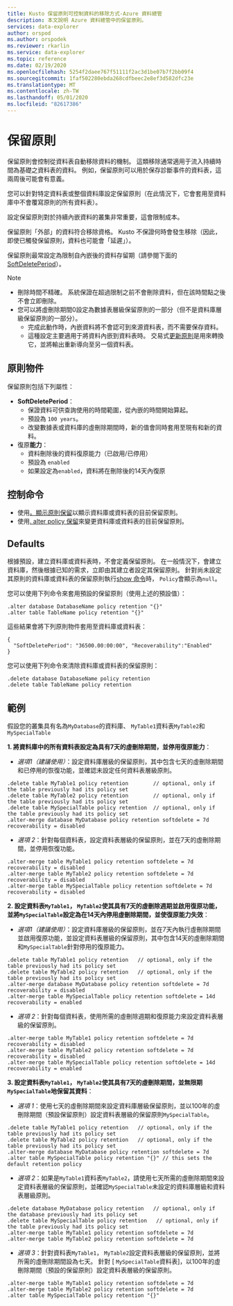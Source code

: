 ```yaml
---
title: Kusto 保留原則可控制資料的移除方式-Azure 資料總管
description: 本文說明 Azure 資料總管中的保留原則。
services: data-explorer
author: orspod
ms.author: orspodek
ms.reviewer: rkarlin
ms.service: data-explorer
ms.topic: reference
ms.date: 02/19/2020
ms.openlocfilehash: 5254f2daee767f51111f2ac3d1be07b7f2bb09f4
ms.sourcegitcommit: 1faf502280ebda268cdfbeec2e8ef3d582dfc23e
ms.translationtype: MT
ms.contentlocale: zh-TW
ms.lasthandoff: 05/01/2020
ms.locfileid: "82617386"
---
```

# <a name="retention-policy"></a>保留原則

保留原則會控制從資料表自動移除資料的機制。
這類移除通常適用于流入持續時間為基礎之資料表的資料。 例如，保留原則可以用於保存診斷事件的資料表，這兩周後可能會有意義。

您可以針對特定資料表或整個資料庫設定保留原則（在此情況下，它會套用至資料庫中不會覆寫原則的所有資料表）。

設定保留原則對於持續內嵌資料的叢集非常重要，這會限制成本。

保留原則「外部」的資料符合移除資格。 Kusto 不保證何時會發生移除（因此，即使已觸發保留原則，資料也可能會「延遲」）。

保留原則最常設定為限制自內嵌後的資料存留期（請參閱下面的[SoftDeletePeriod](#the-policy-object)）。

> [!NOTE]
> * 刪除時間不精確。 系統保證在超過限制之前不會刪除資料，但在該時間點之後不會立即刪除。
> * 您可以將虛刪除期間0設定為數據表層級保留原則的一部分（但不是資料庫層級保留原則的一部分）。
>   * 完成此動作時，內嵌資料將不會認可到來源資料表，而不需要保存資料。
>   * 這種設定主要適用于將資料內嵌到資料表時。
>   交易式[更新原則](updatepolicy.md)是用來轉換它，並將輸出重新導向至另一個資料表。

## <a name="the-policy-object"></a>原則物件

保留原則包括下列屬性：

* **SoftDeletePeriod**：
    * 保證資料可供查詢使用的時間範圍，從內嵌的時間開始算起。
    * 預設為 `100 years`。
    * 改變數據表或資料庫的虛刪除期間時，新的值會同時套用至現有和新的資料。
* 復原**能力**：
    * 資料刪除後的資料復原能力（已啟用/已停用）
    * 預設為 `enabled`
    * 如果設定為`enabled`，資料將在刪除後的14天內復原

## <a name="control-commands"></a>控制命令

* 使用[。顯示原則保留](../management/retention-policy.md)以顯示資料庫或資料表的目前保留原則。
* 使用[. alter policy 保留](../management/retention-policy.md)來變更資料庫或資料表的目前保留原則。

## <a name="defaults"></a>Defaults

根據預設，建立資料庫或資料表時，不會定義保留原則。
在一般情況下，會建立資料庫，然後根據已知的需求，立即由其建立者設定其保留原則。
針對尚未設定其原則的資料庫或資料表的保留原則執行[show 命令](../management/retention-policy.md)時， `Policy`會顯示為`null`。

您可以使用下列命令來套用預設的保留原則（使用上述的預設值）：

```kusto
.alter database DatabaseName policy retention "{}"
.alter table TableName policy retention "{}"
```

這些結果會將下列原則物件套用至資料庫或資料表：

```kusto
{
  "SoftDeletePeriod": "36500.00:00:00", "Recoverability":"Enabled"
}
```

您可以使用下列命令來清除資料庫或資料表的保留原則：

```kusto
.delete database DatabaseName policy retention
.delete table TableName policy retention
```

## <a name="examples"></a>範例

假設您的叢集具有名為`MyDatabase`的資料庫、 `MyTable1`資料表`MyTable2`和`MySpecialTable`

**1. 將資料庫中的所有資料表設定為具有7天的虛刪除期間，並停用復原能力**：

* *選項1（建議使用）*：設定資料庫層級的保留原則，其中包含七天的虛刪除期間和已停用的恢復功能，並確認未設定任何資料表層級原則。

```kusto
.delete table MyTable1 policy retention        // optional, only if the table previously had its policy set
.delete table MyTable2 policy retention        // optional, only if the table previously had its policy set
.delete table MySpecialTable policy retention  // optional, only if the table previously had its policy set
.alter-merge database MyDatabase policy retention softdelete = 7d recoverability = disabled
```

* *選項 2*：針對每個資料表，設定資料表層級的保留原則，並在7天的虛刪除期間，並停用恢復功能。

```kusto
.alter-merge table MyTable1 policy retention softdelete = 7d recoverability = disabled
.alter-merge table MyTable2 policy retention softdelete = 7d recoverability = disabled
.alter-merge table MySpecialTable policy retention softdelete = 7d recoverability = disabled
```

**2. 設定資料表`MyTable1`， `MyTable2`使其具有7天的虛刪除週期並啟用復原功能，並將`MySpecialTable`設定為在14天內停用虛刪除期間，並使復原能力失效**：

* *選項1（建議使用）*：設定資料庫層級的保留原則，並在7天內執行虛刪除期間並啟用復原功能，並設定資料表層級的保留原則，其中包含14天的虛刪除期間和`MySpecialTable`針對停用的復原能力。

```kusto
.delete table MyTable1 policy retention   // optional, only if the table previously had its policy set
.delete table MyTable2 policy retention   // optional, only if the table previously had its policy set
.alter-merge database MyDatabase policy retention softdelete = 7d recoverability = disabled
.alter-merge table MySpecialTable policy retention softdelete = 14d recoverability = enabled
```

* *選項 2*：針對每個資料表，使用所需的虛刪除週期和復原能力來設定資料表層級的保留原則。

```kusto
.alter-merge table MyTable1 policy retention softdelete = 7d recoverability = disabled
.alter-merge table MyTable2 policy retention softdelete = 7d recoverability = disabled
.alter-merge table MySpecialTable policy retention softdelete = 14d recoverability = enabled
```

**3. 設定資料表`MyTable1`， `MyTable2`使其具有7天的虛刪除期間，並無限期`MySpecialTable`地保留其資料**：

* *選項 1*：使用七天的虛刪除期間來設定資料庫層級保留原則，並以100年的虛刪除期間（預設保留原則）設定資料表層級的保留原則`MySpecialTable`。

```kusto
.delete table MyTable1 policy retention   // optional, only if the table previously had its policy set
.delete table MyTable2 policy retention   // optional, only if the table previously had its policy set
.alter-merge database MyDatabase policy retention softdelete = 7d
.alter table MySpecialTable policy retention "{}" // this sets the default retention policy
```

* *選項 2*：如果是`MyTable1`資料表`MyTable2`，請使用七天所需的虛刪除期間來設定資料表層級的保留原則，並確認`MySpecialTable`未設定的資料庫層級和資料表層級原則。

```kusto
.delete database MyDatabase policy retention   // optional, only if the database previously had its policy set
.delete table MySpecialTable policy retention   // optional, only if the table previously had its policy set
.alter-merge table MyTable1 policy retention softdelete = 7d
.alter-merge table MyTable2 policy retention softdelete = 7d
```

* *選項 3*：針對資料表`MyTable1`， `MyTable2`設定資料表層級的保留原則，並將所需的虛刪除期間設為七天。 針對 [ `MySpecialTable`資料表]，以100年的虛刪除期間（預設的保留原則）設定資料表層級的保留原則。

```kusto
.alter-merge table MyTable1 policy retention softdelete = 7d
.alter-merge table MyTable2 policy retention softdelete = 7d
.alter table MySpecialTable policy retention "{}"
```
